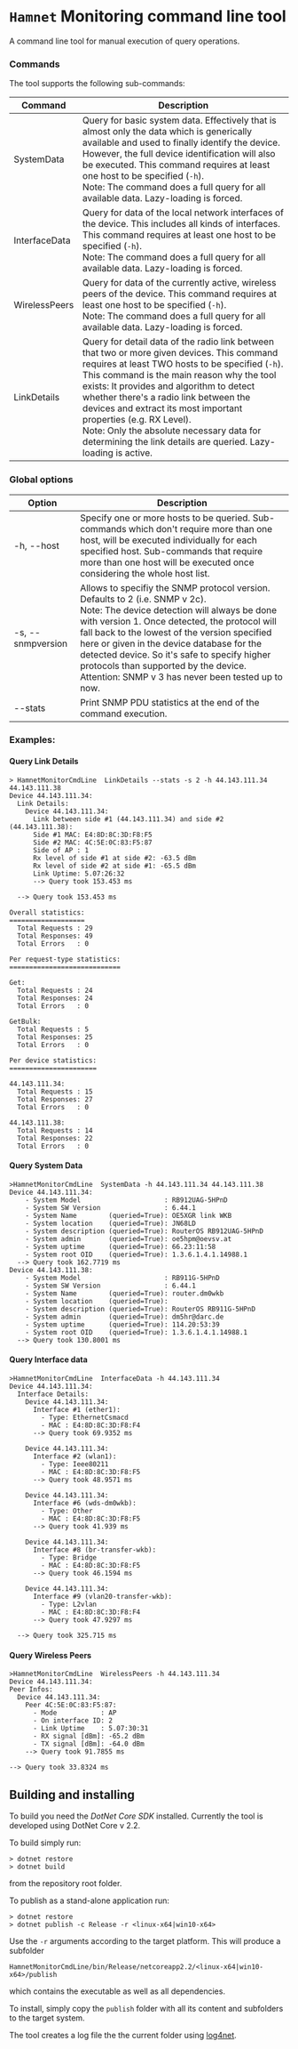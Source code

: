 # `Hamnet` Monitoring command line tool
A command line tool for manual execution of query operations.

### Commands
The tool supports the following sub-commands:

| Command    | Description                                                     |
|------------|-----------------------------------------------------------------|
| SystemData | Query for basic system data. Effectively that is almost only the data which is generically available and used to finally identify the device. However, the full device identification will also be executed. This command requires at least one host to be specified (`-h`).<br/>Note: The command does a full query for all available data. Lazy-loading is forced. |
| InterfaceData | Query for data of the local network interfaces of the device. This includes all kinds of interfaces. This command requires at least one host to be specified (`-h`).<br/>Note: The command does a full query for all available data. Lazy-loading is forced. |
| WirelessPeers | Query for data of the currently active, wireless peers of the device. This command requires at least one host to be specified (`-h`).<br/>Note: The command does a full query for all available data. Lazy-loading is forced. |
| LinkDetails | Query for detail data of the radio link between that two or more given devices. This command requires at least TWO hosts to be specified (`-h`).<br>This command is the main reason why the tool exists: It provides and algorithm to detect whether there's a radio link between the devices and extract its most important properties (e.g. RX Level).<br/>Note: Only the absolute necessary data for determining the link details are queried. Lazy-loading is active. |


### Global options
| Option     | Description                                                     |
|------------|-----------------------------------------------------------------|
| -h, --host | Specify one or more hosts to be queried. Sub-commands which don't require more than one host, will be executed individually for each specified host. Sub-commands that require more than one host will be executed once considering the whole host list. |
| -s, --snmpversion | Allows to specifiy the SNMP protocol version. Defaults to 2 (i.e. SNMP v 2c).<br/>Note: The device detection will always be done with version 1. Once detected, the protocol will fall back to the lowest of the version specified here or given in the device database for the detected device. So it's safe to specify higher protocols than supported by the device.<br/>Attention: SNMP v 3 has never been tested up to now. |
| --stats | Print SNMP PDU statistics at the end of the command execution. |


### Examples:
#### Query Link Details
```
> HamnetMonitorCmdLine  LinkDetails --stats -s 2 -h 44.143.111.34 44.143.111.38
Device 44.143.111.34:
  Link Details:
    Device 44.143.111.34:
      Link between side #1 (44.143.111.34) and side #2 (44.143.111.38):
      Side #1 MAC: E4:8D:8C:3D:F8:F5
      Side #2 MAC: 4C:5E:0C:83:F5:87
      Side of AP : 1
      Rx level of side #1 at side #2: -63.5 dBm
      Rx level of side #2 at side #1: -65.5 dBm
      Link Uptime: 5.07:26:32
      --> Query took 153.453 ms

  --> Query took 153.453 ms

Overall statistics:
===================
  Total Requests : 29
  Total Responses: 49
  Total Errors   : 0

Per request-type statistics:
============================

Get:
  Total Requests : 24
  Total Responses: 24
  Total Errors   : 0

GetBulk:
  Total Requests : 5
  Total Responses: 25
  Total Errors   : 0

Per device statistics:
======================

44.143.111.34:
  Total Requests : 15
  Total Responses: 27
  Total Errors   : 0

44.143.111.38:
  Total Requests : 14
  Total Responses: 22
  Total Errors   : 0
```


#### Query System Data
```
>HamnetMonitorCmdLine  SystemData -h 44.143.111.34 44.143.111.38
Device 44.143.111.34:
    - System Model                     : RB912UAG-5HPnD
    - System SW Version                : 6.44.1
    - System Name        (queried=True): OE5XGR link WKB
    - System location    (queried=True): JN68LD
    - System description (queried=True): RouterOS RB912UAG-5HPnD
    - System admin       (queried=True): oe5hpm@oevsv.at
    - System uptime      (queried=True): 66.23:11:58
    - System root OID    (queried=True): 1.3.6.1.4.1.14988.1
  --> Query took 162.7719 ms
Device 44.143.111.38:
    - System Model                     : RB911G-5HPnD
    - System SW Version                : 6.44.1
    - System Name        (queried=True): router.dm0wkb
    - System location    (queried=True):
    - System description (queried=True): RouterOS RB911G-5HPnD
    - System admin       (queried=True): dm5hr@darc.de
    - System uptime      (queried=True): 114.20:53:39
    - System root OID    (queried=True): 1.3.6.1.4.1.14988.1
  --> Query took 130.8001 ms
```


#### Query Interface data
```
>HamnetMonitorCmdLine  InterfaceData -h 44.143.111.34
Device 44.143.111.34:
  Interface Details:
    Device 44.143.111.34:
      Interface #1 (ether1):
        - Type: EthernetCsmacd
        - MAC : E4:8D:8C:3D:F8:F4
      --> Query took 69.9352 ms

    Device 44.143.111.34:
      Interface #2 (wlan1):
        - Type: Ieee80211
        - MAC : E4:8D:8C:3D:F8:F5
      --> Query took 48.9571 ms

    Device 44.143.111.34:
      Interface #6 (wds-dm0wkb):
        - Type: Other
        - MAC : E4:8D:8C:3D:F8:F5
      --> Query took 41.939 ms

    Device 44.143.111.34:
      Interface #8 (br-transfer-wkb):
        - Type: Bridge
        - MAC : E4:8D:8C:3D:F8:F5
      --> Query took 46.1594 ms

    Device 44.143.111.34:
      Interface #9 (vlan20-transfer-wkb):
        - Type: L2vlan
        - MAC : E4:8D:8C:3D:F8:F4
      --> Query took 47.9297 ms

  --> Query took 325.715 ms
  ```


#### Query Wireless Peers
  ```
>HamnetMonitorCmdLine  WirelessPeers -h 44.143.111.34
Device 44.143.111.34:
  Peer Infos:
    Device 44.143.111.34:
      Peer 4C:5E:0C:83:F5:87:
        - Mode           : AP
        - On interface ID: 2
        - Link Uptime    : 5.07:30:31
        - RX signal [dBm]: -65.2 dBm
        - TX signal [dBm]: -64.0 dBm
      --> Query took 91.7855 ms

  --> Query took 33.8324 ms
```

## Building and installing
To build you need the _DotNet Core SDK_ installed. Currently the tool is developed using DotNet Core v 2.2.

To build simply run:
```
> dotnet restore
> dotnet build
```
from the repository root folder.

To publish as a stand-alone application run:
```
> dotnet restore
> dotnet publish -c Release -r <linux-x64|win10-x64>
```
Use the `-r` arguments according to the target platform. This will produce a subfolder
```
HamnetMonitorCmdLine/bin/Release/netcoreapp2.2/<linux-x64|win10-x64>/publish
```
which contains the executable as well as all dependencies.

To install, simply copy the `publish` folder with all its content and subfolders to the target system.

The tool creates a log file the the current folder using [log4net](https://logging.apache.org/log4net/).
